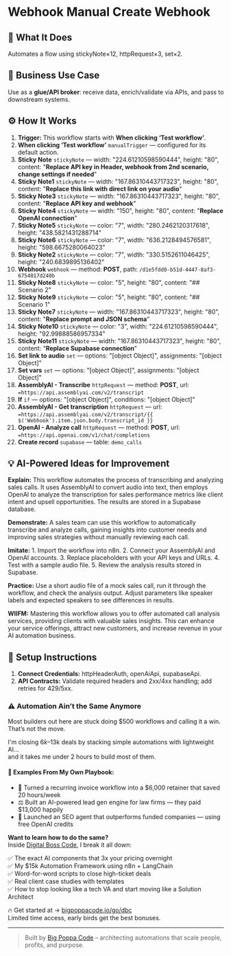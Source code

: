 # Webhook Manual Create Webhook
## 🚀 What It Does
Automates a flow using stickyNote×12, httpRequest×3, set×2.

## 💼 Business Use Case
Use as a **glue/API broker**: receive data, enrich/validate via APIs, and pass to downstream systems.

## ⚙️ How It Works
1. **Trigger:** This workflow starts with **When clicking ‘Test workflow’**.
2. **When clicking ‘Test workflow’** `manualTrigger` — configured for its default action.
3. **Sticky Note** `stickyNote` — width: "224.61210598590444", height: "80", content: "**Replace API key in Header, webhook from 2nd scenario, change settings if needed**"
4. **Sticky Note1** `stickyNote` — width: "167.86310443717323", height: "80", content: "**Replace this link with direct link on your audio**"
5. **Sticky Note3** `stickyNote` — width: "167.86310443717323", height: "80", content: "**Replace API key and webhook**"
6. **Sticky Note4** `stickyNote` — width: "150", height: "80", content: "**Replace OpenAI connection**"
7. **Sticky Note5** `stickyNote` — color: "7", width: "280.2462120317618", height: "438.5821431288714"
8. **Sticky Note6** `stickyNote` — color: "7", width: "636.2128494576581", height: "598.6675280064023"
9. **Sticky Note2** `stickyNote` — color: "7", width: "330.5152611046425", height: "240.6839895136402"
10. **Webhook** `webhook` — method: **POST**, path: `/d1e5fdd0-b51d-4447-8af3-6754017d240b`
11. **Sticky Note8** `stickyNote` — color: "5", height: "80", content: "## Scenario 2"
12. **Sticky Note9** `stickyNote` — color: "5", height: "80", content: "## Scenario 1"
13. **Sticky Note7** `stickyNote` — width: "167.86310443717323", height: "80", content: "**Replace prompt and JSON schema**"
14. **Sticky Note10** `stickyNote` — color: "3", width: "224.61210598590444", height: "92.99888586957334"
15. **Sticky Note11** `stickyNote` — width: "167.86310443717323", height: "80", content: "**Replace Supabase connection**"
16. **Set link to audio** `set` — options: "[object Object]", assignments: "[object Object]"
17. **Set vars** `set` — options: "[object Object]", assignments: "[object Object]"
18. **AssemblyAI - Transcribe** `httpRequest` — method: **POST**, url: `=https://api.assemblyai.com/v2/transcript`
19. **If** `if` — options: "[object Object]", conditions: "[object Object]"
20. **AssemblyAI - Get transcription** `httpRequest` — url: `=https://api.assemblyai.com/v2/transcript/{{ $('Webhook').item.json.body.transcript_id }}`
21. **OpenAI - Analyze call** `httpRequest` — method: **POST**, url: `=https://api.openai.com/v1/chat/completions`
22. **Create record** `supabase` — table: `demo_calls`

## 💡 AI-Powered Ideas for Improvement
**Explain:** This workflow automates the process of transcribing and analyzing sales calls. It uses AssemblyAI to convert audio into text, then employs OpenAI to analyze the transcription for sales performance metrics like client intent and upsell opportunities. The results are stored in a Supabase database.

**Demonstrate:** A sales team can use this workflow to automatically transcribe and analyze calls, gaining insights into customer needs and improving sales strategies without manually reviewing each call.

**Imitate:** 1. Import the workflow into n8n. 2. Connect your AssemblyAI and OpenAI accounts. 3. Replace placeholders with your API keys and URLs. 4. Test with a sample audio file. 5. Review the analysis results stored in Supabase.

**Practice:** Use a short audio file of a mock sales call, run it through the workflow, and check the analysis output. Adjust parameters like speaker labels and expected speakers to see differences in results.

**WIIFM:** Mastering this workflow allows you to offer automated call analysis services, providing clients with valuable sales insights. This can enhance your service offerings, attract new customers, and increase revenue in your AI automation business.

## 🔧 Setup Instructions
1. **Connect Credentials:** httpHeaderAuth, openAiApi, supabaseApi.
2. **API Contracts:** Validate required headers and 2xx/4xx handling; add retries for 429/5xx.

### ⚠️ Automation Ain’t the Same Anymore

Most builders out here are stuck doing $500 workflows and calling it a win.  
That’s not the move.  

I'm closing $6k–$13k deals by stacking simple automations with lightweight AI...  
and it takes me under 2 hours to build most of them.

#### 🧠 Examples From My Own Playbook:
- 🔁 Turned a recurring invoice workflow into a $6,000 retainer that saved 20 hours/week  
- ⚖️ Built an AI-powered lead gen engine for law firms — they paid $13,000 happily  
- 🚀 Launched an SEO agent that outperforms funded companies — using free OpenAI credits  

**Want to learn how to do the same?**  
Inside [Digital Boss Code](https://bigpoppacode.io/go/dbc), I break it all down:

✅ The exact AI components that 3x your pricing overnight  
✅ My $15k Automation Framework using n8n + LangChain  
✅ Word-for-word scripts to close high-ticket deals  
✅ Real client case studies with templates  
✅ How to stop looking like a tech VA and start moving like a Solution Architect  

🔥 Get started at → [bigpoppacode.io/go/dbc](https://bigpoppacode.io/go/dbc)  
Limited time access, early birds get the best bonuses.

---
> Built by [Big Poppa Code](https://bigpoppacode.io) – architecting automations that scale people, profits, and purpose.
